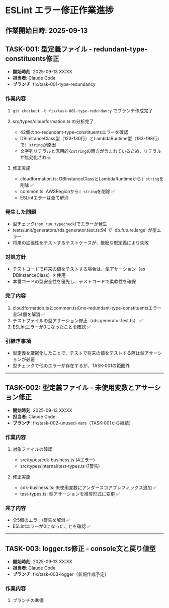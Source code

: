 # ESLint エラー修正作業進捗

## 作業開始日時: 2025-09-13

## TASK-001: 型定義ファイル - redundant-type-constituents修正
- **開始時刻**: 2025-09-13 XX:XX
- **担当者**: Claude Code
- **ブランチ**: fix/task-001-type-redundancy

### 作業内容
1. `git checkout -b fix/task-001-type-redundancy` でブランチ作成完了
2. src/types/cloudformation.ts の分析完了
   - 42個のno-redundant-type-constituentsエラーを確認
   - DBInstanceClass型（123-130行）とLambdaRuntime型（183-198行）で`| string`が原因
   - 文字列リテラルと汎用的な`string`の両方が含まれているため、リテラルが無効化される

3. 修正実施
   - cloudformation.ts: DBInstanceClassとLambdaRuntimeから`| string`を削除 ✅
   - common.ts: AWSRegionから`| string`を削除 ✅
   - ESLintエラーは全て解消

### 発生した問題
- 型チェック(`npm run typecheck`)でエラーが発生
- tests/unit/generators/rds.generator.test.ts:94 で 'db.future.large' が型エラー
- 将来の拡張性をテストするテストケースが、厳密な型定義により失敗

### 対処方針
- テストコードで将来の値をテストする場合は、型アサーション（as DBInstanceClass）を使用
- 本番コードの型安全性を優先し、テストコードで柔軟性を確保

### 完了内容
1. cloudformation.tsとcommon.tsのno-redundant-type-constituentsエラー全54個を解消 ✅
2. テストファイルの型アサーション修正（rds.generator.test.ts） ✅
3. ESLintエラーが0になったことを確認 ✅

### 引継ぎ事項
- 型定義を厳密化したことで、テストで将来の値をテストする際は型アサーションが必要
- 型チェックで他のエラーが存在するが、TASK-001の範囲外

---

## TASK-002: 型定義ファイル - 未使用変数とアサーション修正
- **開始時刻**: 2025-09-13 XX:XX
- **担当者**: Claude Code
- **ブランチ**: fix/task-002-unused-vars（TASK-001から継続）

### 作業内容
1. 対象ファイルの確認
   - src/types/cdk-business.ts (4エラー)
   - src/types/internal/test-types.ts (1警告)

2. 修正実施
   - cdk-business.ts: 未使用変数にアンダースコアプレフィックス追加 ✅
   - test-types.ts: 型アサーションを推奨形式に変更 ✅

### 完了内容
- 全5個のエラー/警告を解消 ✅
- ESLintエラーが0になったことを確認 ✅

---

## TASK-003: logger.ts修正 - console文と戻り値型
- **開始時刻**: 2025-09-13 XX:XX
- **担当者**: Claude Code
- **ブランチ**: fix/task-003-logger（新規作成予定）

### 作業内容
1. ブランチの準備
